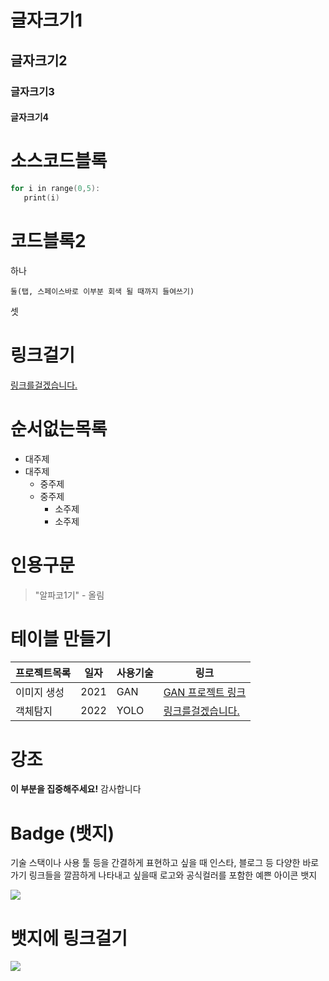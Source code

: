 # 글자크기1
## 글자크기2
### 글자크기3
#### 글자크기4

# 소스코드블록
```c
for i in range(0,5):
   print(i)
```

# 코드블록2

하나

    둘(탭, 스페이스바로 이부분 회색 될 때까지 들여쓰기)

셋



# 링크걸기
[링크를걸겠습니다.](https://www.naver.com/)

# 순서없는목록

* 대주제
* 대주제
   * 중주제
   * 중주제
     * 소주제
     * 소주제

# 인용구문
> "알파코1기" - 올림



# 테이블 만들기

프로젝트목록 | 일자 | 사용기술 | 링크
------------|------|-------|-----|
이미지 생성 | 2021 | GAN | [GAN 프로젝트 링크](https://github.com/shiny0510/FewShot_GAN-Unet3D)
객체탐지 | 2022 | YOLO | [링크를걸겠습니다.](https://github.com/shiny0510/pycaret)

# 강조
**이 부분을 집중해주세요!** 감사합니다


<!-- 참고: https://shields.io/ -->

<!-- <img src="https://img.shields.io/badge/이름-색상코드?style=flat-square&logo=로고명&logoColor=로고색"/> -->

# Badge (뱃지)
기술 스택이나 사용 툴 등을 간결하게 표현하고 싶을 때
인스타, 블로그 등 다양한 바로가기 링크들을 깔끔하게 나타내고 싶을때
로고와 공식컬러를 포함한 예쁜 아이콘 뱃지

<img src="https://img.shields.io/badge/Firebase-FFCA28?style=flat-square&logo=firebase&logoColor=white"/>


# 뱃지에 링크걸기

<!-- <a href="링크"><img src="위에있는뱃지코드"/></a>  -->

<a href="https://www.naver.com/"><img src="https://img.shields.io/badge/Velog-3DDC84?style=flat-square&logo=Blogger&logoColor=white"/></a>
